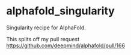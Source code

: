 # alphafold_singularity
Singularity recipe for AlphaFold.

This splits off my pull request https://github.com/deepmind/alphafold/pull/166
